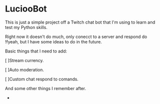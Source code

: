 # LuciooBot
This is just a simple project off a Twitch chat bot that I'm using to learn and test my Python skills.

Right now it doesn't do much, only conecct to a server and respond do !fyeah, but I have some ideas to do in the future.


Basic things that I need to add:

[ ]Stream currency.

[ ]Auto moderation.

[ ]Custom chat respond to comands.

And some other things I remember after.

-
